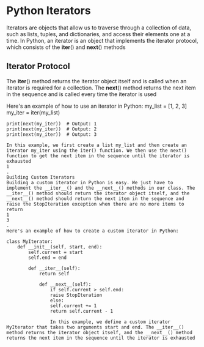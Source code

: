 # Python Iterators
Iterators are objects that allow us to traverse through a collection of data, such as lists, tuples, and dictionaries, and access their elements one at a time. In Python, an iterator is an object that implements the iterator protocol, which consists of the __iter__() and __next__() methods

## Iterator Protocol
The __iter__() method returns the iterator object itself and is called when an iterator is required for a collection. The __next__() method returns the next item in the sequence and is called every time the iterator is used


Here's an example of how to use an iterator in Python:
	my_list = [1, 2, 3]
my_iter = iter(my_list)

	print(next(my_iter))  # Output: 1
	print(next(my_iter))  # Output: 2
	print(next(my_iter))  # Output: 3

	In this example, we first create a list my_list and then create an iterator my_iter using the iter() function. We then use the next() function to get the next item in the sequence until the iterator is exhausted
	1
	.
	Building Custom Iterators
	Building a custom iterator in Python is easy. We just have to implement the __iter__() and the __next__() methods in our class. The __iter__() method should return the iterator object itself, and the __next__() method should return the next item in the sequence and raise the StopIteration exception when there are no more items to return
	1
	3
	.
	Here's an example of how to create a custom iterator in Python:

	class MyIterator:
		def __init__(self, start, end):
			self.current = start
			self.end = end

			def __iter__(self):
				return self

				def __next__(self):
					if self.current > self.end:
					raise StopIteration
					else:
					self.current += 1
					return self.current - 1

					In this example, we define a custom iterator MyIterator that takes two arguments start and end. The __iter__() method returns the iterator object itself, and the __next__() method returns the next item in the sequence until the iterator is exhausted

